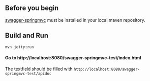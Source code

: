 ## Before you begin

[swagger-springmvc](https://github.com/martypitt/swagger-springmvc) must be installed in your local maven repository.

## Build and Run

```shell
mvn jetty:run
```

#### Go to http://localhost:8080/swagger-springmvc-test/index.html

The textfield should be filled with `http://localhost:8080/swagger-springmvc-test/apidoc` 

